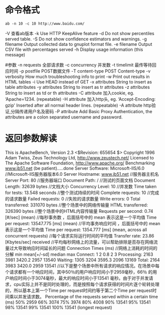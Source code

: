# 命令格式

`ab -n 10 -c 10 http://www.baidu.com/`

-V              查看ab版本
-k              Use HTTP KeepAlive feature
-d              Do not show percentiles served table.
-S              Do not show confidence estimators and warnings.
-g filename     Output collected data to gnuplot format file.
-e filename     Output CSV file with percentages served
-h              Display usage information (this message)


#参数
-n requests     全部请求数
-c concurrency  并发数
-t timelimit    最传等待回应时间
-p postfile     POST数据文件
-T content-type POST Content-type
-v verbosity    How much troubleshooting info to print
-w              Print out results in HTML tables
-i              Use HEAD instead of GET
-x attributes   String to insert as table attributes
-y attributes   String to insert as tr attributes
-z attributes   String to insert as td or th attributes
-C attribute    加入cookie, eg. ‘Apache=1234. (repeatable)
-H attribute    加入http头, eg. ‘Accept-Encoding: gzip'
                Inserted after all normal header lines. (repeatable)
-A attribute    http验证,分隔传递用户名及密码
-P attribute    Add Basic Proxy Authentication, the attributes
                are a colon separated username and password.

# 返回参数解读
This is ApacheBench, Version 2.3 <$Revision: 655654 $>
Copyright 1996 Adam Twiss, Zeus Technology Ltd, http://www.zeustech.net/
Licensed to The Apache Software Foundation, http://www.apache.org/
Benchmarking www.jb51.net (be patient)…..done
Server Software:        Microsoft-IIS/6.0  //Microsoft-IIS服务器版本6.0
Server Hostname:        www.jb51.net  //服务器主机名
Server Port:            80  //服务器端口
Document Path:          /  //测试的页面文档
Document Length:        32639 bytes  //文档大小
Concurrency Level:      10  //并发数
Time taken for tests:   13.548 seconds  //整个测试持续的时间
Complete requests:      10  //完成的请求数量
Failed requests:        0  //失败的请求数量
Write errors:           0
Total transferred:      331070 bytes  //整个场景中的网络传输量
HTML transferred:       326390 bytes  //整个场景中的HTML内容传输量
Requests per second:    0.74 [#/sec] (mean)  //每秒事务数 ，后面括号中的 mean 表示这是一个平均值
Time per request:       13547.775 [ms] (mean)  //平均事务响应时间 ，后面括号中的 mean 表示这是一个平均值
Time per request:       1354.777 [ms] (mean, across all concurrent requests)  //每个请求实际运行时间的平均值
Transfer rate:          23.86 [Kbytes/sec] received  //平均每秒网络上的流量，可以帮助排除是否存在网络流量过大导致响应时间延长的问题
Connection Times (ms)  //网络上消耗的时间的分解
              min  mean[+/-sd] median   max
Connect:        1    2   0.8      2       3
Processing:  2163 3981 3420.2   2957   13540
Waiting:     1305 3204 3595.3   2096   13169
Total:       2164 3983 3420.0   2959   13541
//以下是整个场景中所有请求的响应情况。在场景中每个请求都有一个响应时间，其中50％的用户响应时间小于2959毫秒，66％ 的用户响应时间小于3074毫秒，最大的响应时间小于13541 毫秒。由于对于并发请求，cpu实际上并不是同时处理的，而是按照每个请求获得的时间片逐个轮转处理的，所以基本上第一个Time per request时间约等于第二个Time per request时间乘以并发请求数。
Percentage of the requests served within a certain time (ms)
  50%   2959
  66%   3074
  75%   3974
  80%   4008
  90%  13541
  95%  13541
  98%  13541
  99%  13541
 100%  13541 (longest request)
